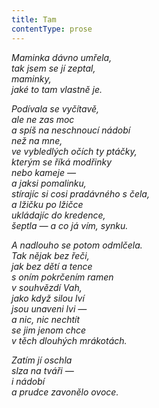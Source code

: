 ```yaml
---
title: Tam
contentType: prose
---
```


_Maminka dávno umřela,  
tak jsem se jí zeptal,  
maminky,  
jaké to tam vlastně je._

_Podívala se vyčítavě,  
ale ne zas moc  
a spíš na neschnoucí nádobí  
než na mne,  
ve vybledlých očích ty ptáčky,  
kterým se říká modřinky  
nebo kameje —  
a jaksi pomalinku,  
stírajíc si cosi pradávného s čela,  
a lžičku po lžičce  
ukládajíc do kredence,  
šeptla — a co já vím, synku._

_A nadlouho se potom odmlčela.  
Tak nějak bez řeči,  
jak bez dětí a tence  
s oním pokrčením ramen  
v souhvězdí Vah,  
jako když silou lví  
jsou unaveni lvi —  
a nic, nic nechtít  
se jim jenom chce  
v těch dlouhých mrákotách._

_Zatím jí oschla  
slza na tváři —  
i nádobí  
a prudce zavonělo ovoce._
